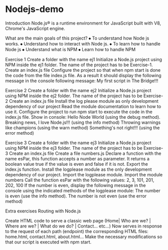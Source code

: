 # Nodejs-demo


Introduction
Node.js® is a runtime environment for JavaScript built with V8, Chrome's JavaScript engine.




What are the main goals of this project?
⦁ To understand how Node js works.
⦁ Understand how to interact with Node js.
⦁ To learn how to handle Node js
⦁ Understand what is NPM
⦁ Learn how to handle NPM




  Exercise 1
Create a folder with the name ej1
Initialize a Node.js project using NPM inside the ej1 folder.
The name of the project has to be Exercise-1. 
Create an index.js file
Configure the project so that when npm start is done the code from the file 
index.js file. As a result it should display the following message in the console 
following message:
My first script in The Bridge!!!


  Exercise 2
Create a folder with the name ej2
Initialize a Node.js project using NPM inside the ej2 folder.
The name of the project has to be Exercise-2
Create an index.js file
Install the log please module as only development dependency of our project
Read the module documentation to learn how to use it.
Configure the project to run npm start to execute the code in the index.js file. Show in console:
Hello Node World (using the debug method).
Breaking news, I love Node.js!!! (using the info method)
Throwing warnings like champions (using the warn method)
Something's not right!!! (using the error method)



Exercise 3
Create a folder with the name ej3
Initialize a Node.js project using NPM inside the ej3 folder.
The name of the project has to be Exercise-3
Create an index.js file
Create a file numbers.js
Declare a function with the name esPar, this function accepts a number as parameter. It returns a boolean value true if the value is even and false if it is not. Export the index.js function.
Install the logplease module as the only development dependency of our project. 
Import the logplease module. Import the module numbers Call the function esPar with the following values:
2, 3, 101, 201, 202, 100
If the number is even, display the following message in the console using the indicated methods of the logplease module:
The number is even (use the info method).
The number is not even (use the error method)


Extra exercises  Routing with Node.js


Create HTML code to serve a classic web page (Home| Who are we? | Where are we? | What do we do? | Contact... etc...)
Now serves in response to the request of each path (endpoint) the corresponding HTML files: home.html, contact.html, about.html...
Make the necessary modifications so that our script is executed with npm start.


